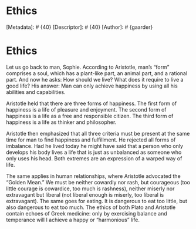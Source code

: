 # Ethics
[Metadata]: # {40}
[Descriptor]: # {40}
[Author]: # {gaarder}
# Ethics
Let us go back to man, Sophie. According to Aristotle, man’s “form” comprises a
soul, which has a plant-like part, an animal part, and a rational part. And now
he asks: How should we live? What does it require to live a good life? His
answer: Man can only achieve happiness by using all his abilities and
capabilities.

Aristotle held that there are three forms of happiness. The first form of
happiness is a life of pleasure and enjoyment. The second form of happiness is
a life as a free and responsible citizen. The third form of happiness is a life
as thinker and philosopher.

Aristotle then emphasized that all three criteria must be present at the same
time for man to find happiness and fulfillment. He rejected all forms of
imbalance. Had he lived today he might have said that a person who only
develops his body lives a life that is just as unbalanced as someone who only
uses his head. Both extremes are an expression of a warped way of life.

The same applies in human relationships, where Aristotle advocated the “Golden
Mean.” We must be neither cowardly nor rash, but courageous (too little courage
is cowardice, too much is rashness), neither miserly nor extravagant but
liberal (not liberal enough is miserly, too liberal is extravagant). The same
goes for eating. It is dangerous to eat too little, but also dangerous to eat
too much. The ethics of both Plato and Aristotle contain echoes of Greek
medicine: only by exercising balance and temperance will I achieve a happy or
“harmonious” life.

